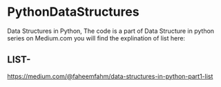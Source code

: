 # PythonDataStructures
Data Structures in Python, The code is a part of Data Structure in python series on Medium.com
you will find the explination of list here:
## LIST- 
<a href="https://medium.com/@faheemfahm/data-structures-in-python-part1-list-ca3628835998?source=friends_link&sk=66dba8c54cb86355134cb9c83d8c6e9f">
 https://medium.com/@faheemfahm/data-structures-in-python-part1-list
</a>
